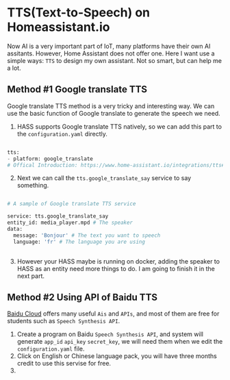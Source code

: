 # TTS(Text-to-Speech) on Homeassistant.io
Now AI is a very important part of IoT, many platforms have their own AI assitants. However, Home Assistant does not offer one. Here I want use a simple ways: `TTS` to design my own assistant. Not so smart, but can help me a lot.
## Method #1 Google translate TTS
  Google translate TTS method is a very tricky and interesting way. We can use the basic function of Google translate to generate the speech we need.
  1. HASS supports Google translate TTS natively, so we can add this part to the `configuration.yaml` directly.
  ```python
  
  tts:
  - platform: google_translate
  # Offical Introduction: https://www.home-assistant.io/integrations/tts#configuring-a-tts-platform
  
  ```
  2. Next we can call the `tts.google_translate_say` service to say something.
  ```python
  
  # A sample of Google translate TTS service
  
  service: tts.google_translate_say
  entity_id: media_player.mpd # The speaker
  data:
    message: 'Bonjour' # The text you want to speech
    language: 'fr' # The language you are using
    
  ```
  3. However your HASS maybe is running on docker, adding the speaker to HASS as an entity need more things to do. I am going to finish it in the next part.

## Method #2 Using API of Baidu TTS
  [Baidu Cloud](https://login.bce.baidu.com/?lang=en) offers many useful `Ais` and `APIs`, and most of them are free for students such as `Speech Synthesis API`.
  1. Create a program on Baidu `Speech Synthesis API`, and system will generate `app_id` `api_key` `secret_key`, we will need them when we edit the `configuration.yaml` file. 
  2. Click on English or Chinese language pack, you will have three months credit to use this servise for free.
  3. 
